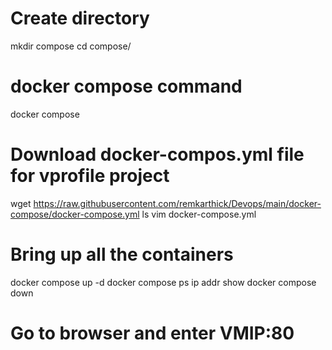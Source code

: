 # Create directory
mkdir compose
cd compose/

# docker compose command
docker compose

# Download docker-compos.yml file for vprofile project
wget https://raw.githubusercontent.com/remkarthick/Devops/main/docker-compose/docker-compose.yml
ls
vim docker-compose.yml

# Bring up all the containers
docker compose up -d
docker compose ps
ip addr show
docker compose down

# Go to browser and enter VMIP:80
